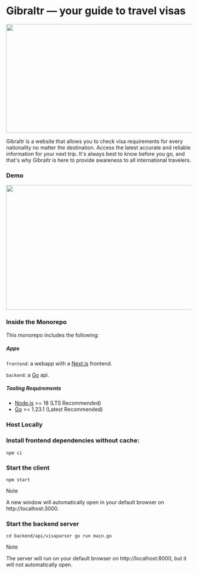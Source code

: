 <div class="markdown-heading" dir="auto">
    <h1 tabindex="-1" class="heading-element" dir="auto">Gibraltr — your guide to travel visas</h1>
</div>
<img src="https://i.imgur.com/3mymhvb.png" height="295" width="2000"></img>

Gibraltr is a website that allows you to check visa requirements for every nationality no matter the destination. Access the latest accurate and reliable information for your next trip. It's always best to know before you go, and that's why Gibraltr is here to provide awareness to all international travelers.

<div class="markdown-heading" dir="auto">
    <h3 tabindex="-1" class="heading-element" dir="auto">Demo</h3>
</div>
<img src="https://i.imgur.com/onWOpxk.gif" height="338" width="600"></img>

<div class="markdown-heading" dir="auto">
    <h3 tabindex="-1" class="heading-element" dir="auto">Inside the Monorepo</h3>
</div>
This monorepo includes the following:
<h5>Apps</h5>
<code>frontend</code>: a webapp with a <a href="https://nextjs.org/">Next.js</a> frontend.

<code>backend</code>: a <a href="https://go.dev/doc/install">Go</a> api.

<div class="markdown-heading" dir="auto">
    <h5 tabindex="-1" class="heading-element" dir="auto"">Tooling Requirements</h5>
</div>
<ul>
    <li><a href="https://nodejs.org/en/">Node.js</a> >= 18 (LTS Recommended)</li>
    <li><a href="https://go.dev/doc/install">Go</a> >= 1.23.1 (Latest Recommended)</li>
</ul>
<div class="markdown-heading" dir="auto">
    <h3 tabindex="-1" class="heading-element" dir="auto">Host Locally</h3>
</div>

### Install frontend dependencies without cache:
<code>npm ci</code>

### Start the client
<code>npm start</code>

> [!NOTE]
> A new window will automatically open in your default browser on http://localhost:3000.

### Start the backend server
<code>cd backend/api/visaparser
    go run main.go
</code>

> [!NOTE]  
> The server will run on your default browser on http://localhost:8000, but it will not automatically open.
